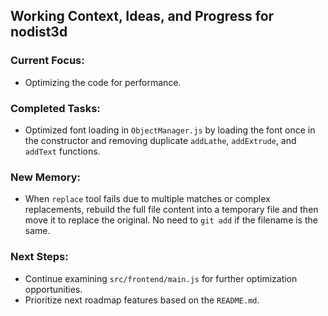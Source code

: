 ## Working Context, Ideas, and Progress for nodist3d

### Current Focus:
- Optimizing the code for performance.

### Completed Tasks:
- Optimized font loading in `ObjectManager.js` by loading the font once in the constructor and removing duplicate `addLathe`, `addExtrude`, and `addText` functions.

### New Memory:
- When `replace` tool fails due to multiple matches or complex replacements, rebuild the full file content into a temporary file and then move it to replace the original. No need to `git add` if the filename is the same.

### Next Steps:
- Continue examining `src/frontend/main.js` for further optimization opportunities.
- Prioritize next roadmap features based on the `README.md`.